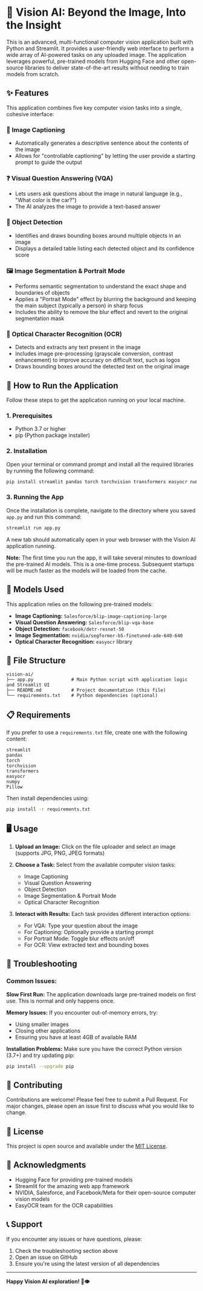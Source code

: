 # 🧿 Vision AI: Beyond the Image, Into the Insight

This is an advanced, multi-functional computer vision application built with Python and Streamlit. It provides a user-friendly web interface to perform a wide array of AI-powered tasks on any uploaded image. The application leverages powerful, pre-trained models from Hugging Face and other open-source libraries to deliver state-of-the-art results without needing to train models from scratch.

## ✨ Features

This application combines five key computer vision tasks into a single, cohesive interface:

### 📝 Image Captioning
- Automatically generates a descriptive sentence about the contents of the image
- Allows for "controllable captioning" by letting the user provide a starting prompt to guide the output

### ❓ Visual Question Answering (VQA)
- Lets users ask questions about the image in natural language (e.g., "What color is the car?")
- The AI analyzes the image to provide a text-based answer

### 🎯 Object Detection
- Identifies and draws bounding boxes around multiple objects in an image
- Displays a detailed table listing each detected object and its confidence score

### 🖼️ Image Segmentation & Portrait Mode
- Performs semantic segmentation to understand the exact shape and boundaries of objects
- Applies a "Portrait Mode" effect by blurring the background and keeping the main subject (typically a person) in sharp focus
- Includes the ability to remove the blur effect and revert to the original segmentation mask

### 📖 Optical Character Recognition (OCR)
- Detects and extracts any text present in the image
- Includes image pre-processing (grayscale conversion, contrast enhancement) to improve accuracy on difficult text, such as logos
- Draws bounding boxes around the detected text on the original image

## 🚀 How to Run the Application

Follow these steps to get the application running on your local machine.

### 1. Prerequisites
- Python 3.7 or higher
- pip (Python package installer)

### 2. Installation
Open your terminal or command prompt and install all the required libraries by running the following command:

```bash
pip install streamlit pandas torch torchvision transformers easyocr numpy Pillow
```

### 3. Running the App
Once the installation is complete, navigate to the directory where you saved `app.py` and run this command:

```bash
streamlit run app.py
```

A new tab should automatically open in your web browser with the Vision AI application running.

**Note:** The first time you run the app, it will take several minutes to download the pre-trained AI models. This is a one-time process. Subsequent startups will be much faster as the models will be loaded from the cache.

## 🤖 Models Used

This application relies on the following pre-trained models:

- **Image Captioning:** `Salesforce/blip-image-captioning-large`
- **Visual Question Answering:** `Salesforce/blip-vqa-base`
- **Object Detection:** `facebook/detr-resnet-50`
- **Image Segmentation:** `nvidia/segformer-b5-finetuned-ade-640-640`
- **Optical Character Recognition:** `easyocr` library

## 📂 File Structure

```
vision-ai/
├── app.py              # Main Python script with application logic and Streamlit UI
├── README.md           # Project documentation (this file)
└── requirements.txt    # Python dependencies (optional)
```

## 📋 Requirements

If you prefer to use a `requirements.txt` file, create one with the following content:

```
streamlit
pandas
torch
torchvision
transformers
easyocr
numpy
Pillow
```

Then install dependencies using:
```bash
pip install -r requirements.txt
```

## 🖥️ Usage

1. **Upload an Image:** Click on the file uploader and select an image (supports JPG, PNG, JPEG formats)

2. **Choose a Task:** Select from the available computer vision tasks:
   - Image Captioning
   - Visual Question Answering
   - Object Detection
   - Image Segmentation & Portrait Mode
   - Optical Character Recognition

3. **Interact with Results:** Each task provides different interaction options:
   - For VQA: Type your question about the image
   - For Captioning: Optionally provide a starting prompt
   - For Portrait Mode: Toggle blur effects on/off
   - For OCR: View extracted text and bounding boxes

## 🔧 Troubleshooting

### Common Issues:

**Slow First Run:** The application downloads large pre-trained models on first use. This is normal and only happens once.

**Memory Issues:** If you encounter out-of-memory errors, try:
- Using smaller images
- Closing other applications
- Ensuring you have at least 4GB of available RAM

**Installation Problems:** Make sure you have the correct Python version (3.7+) and try updating pip:
```bash
pip install --upgrade pip
```

## 🤝 Contributing

Contributions are welcome! Please feel free to submit a Pull Request. For major changes, please open an issue first to discuss what you would like to change.

## 📄 License

This project is open source and available under the [MIT License](LICENSE).

## 🙏 Acknowledgments

- Hugging Face for providing pre-trained models
- Streamlit for the amazing web app framework
- NVIDIA, Salesforce, and Facebook/Meta for their open-source computer vision models
- EasyOCR team for the OCR capabilities

## 📞 Support

If you encounter any issues or have questions, please:
1. Check the troubleshooting section above
2. Open an issue on GitHub
3. Ensure you're using the latest version of all dependencies

---

**Happy Vision AI exploration! 🚀👁️**
